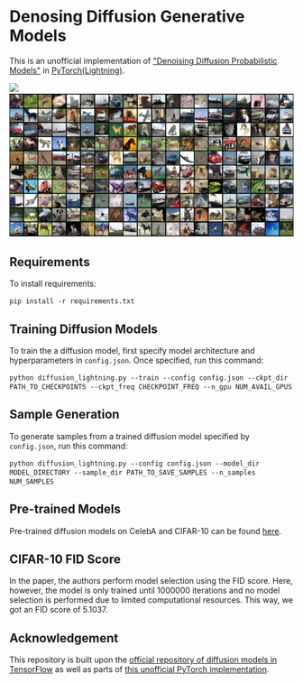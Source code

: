 # Denosing Diffusion Generative Models

This is an unofficial implementation of ["Denoising Diffusion Probabilistic Models"](https://arxiv.org/abs/2006.11239) in [PyTorch(Lightning)](https://github.com/PyTorchLightning/pytorch-lightning).

![](/misc/DDP.gif)
![](/misc/cifar10.png)

## Requirements

To install requirements:

```setup
pip install -r requirements.txt
```

## Training Diffusion Models

To train the a diffusion model, first specify model architecture and hyperparameters in `config.json`. Once specified, run this command:

```train
python diffusion_lightning.py --train --config config.json --ckpt_dir PATH_TO_CHECKPOINTS --ckpt_freq CHECKPOINT_FREQ --n_gpu NUM_AVAIL_GPUS
```

## Sample Generation

To generate samples from a trained diffusion model specified by `config.json`, run this command:

```eval
python diffusion_lightning.py --config config.json --model_dir MODEL_DIRECTORY --sample_dir PATH_TO_SAVE_SAMPLES --n_samples NUM_SAMPLES
```

## Pre-trained Models

Pre-trained diffusion models on CelebA and CIFAR-10 can be found [here]().

## CIFAR-10 FID Score

In the paper, the authors perform model selection using the FID score. Here, however, the model is only trained until 1000000 iterations and no model selection is performed due to limited computational resources. This way, we got an FID score of 5.1037.

## Acknowledgement

This repository is built upon the [official repository of diffusion models in TensorFlow](https://github.com/hojonathanho/diffusion) as well as parts of [this unofficial PyTorch implementation](https://github.com/rosinality/denoising-diffusion-pytorch).
